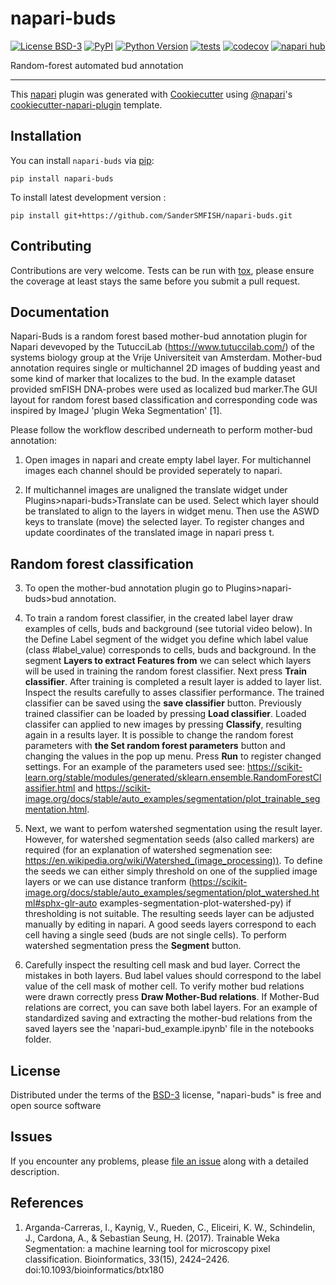 # napari-buds

[![License BSD-3](https://img.shields.io/pypi/l/napari-buds.svg?color=green)](https://github.com/SanderSMFISH/napari-buds/raw/main/LICENSE)
[![PyPI](https://img.shields.io/pypi/v/napari-buds.svg?color=green)](https://pypi.org/project/napari-buds)
[![Python Version](https://img.shields.io/pypi/pyversions/napari-buds.svg?color=green)](https://python.org)
[![tests](https://github.com/SanderSMFISH/napari-buds/workflows/tests/badge.svg)](https://github.com/SanderSMFISH/napari-buds/actions)
[![codecov](https://codecov.io/gh/SanderSMFISH/napari-buds/branch/main/graph/badge.svg)](https://codecov.io/gh/SanderSMFISH/napari-buds)
[![napari hub](https://img.shields.io/endpoint?url=https://api.napari-hub.org/shields/napari-buds)](https://napari-hub.org/plugins/napari-buds)

Random-forest automated bud annotation

----------------------------------

This [napari] plugin was generated with [Cookiecutter] using [@napari]'s [cookiecutter-napari-plugin] template.

<!--
Don't miss the full getting started guide to set up your new package:
https://github.com/napari/cookiecutter-napari-plugin#getting-started

and review the napari docs for plugin developers:
https://napari.org/stable/plugins/index.html
-->

## Installation

You can install `napari-buds` via [pip]:

    pip install napari-buds



To install latest development version :

    pip install git+https://github.com/SanderSMFISH/napari-buds.git


## Contributing

Contributions are very welcome. Tests can be run with [tox], please ensure
the coverage at least stays the same before you submit a pull request.

## Documentation
Napari-Buds is a random forest based mother-bud annotation plugin for Napari devevoped by the TutucciLab (https://www.tutuccilab.com/) of the systems biology group at the Vrije Universiteit van Amsterdam. Mother-bud annotation requires single or multichannel 2D images of budding yeast and some kind of marker that localizes to the bud. In the example dataset provided smFISH DNA-probes were used as localized bud marker.The GUI layout for random forest based classification and corresponding code was inspired by ImageJ 'plugin Weka Segmentation' [1]. 

Please follow the workflow described underneath to perform mother-bud annotation:

1. Open images in napari and create empty label layer. For multichannel images each channel should be provided seperately to napari. 
    
2. If multichannel images are unaligned the  translate widget under Plugins>napari-buds>Translate can be used. 
Select which layer should be translated to align to the layers in widget menu. Then use the ASWD keys to translate (move) the selected layer. 
To register changes and update coordinates of the translated image in napari press t. 
    
## Random forest classification
3. To open the mother-bud annotation plugin go to Plugins>napari-buds>bud annotation.
    
4. To train a random forest classifier, in the created label layer draw examples of cells, buds and background (see tutorial video below). 
In the Define Label segment of the widget you define which label value (class #label_value) corresponds to cells, buds and background. 
In the segment **Layers to extract Features from** we can select which layers will be used in training the random forest classifier. 
Next press **Train classifier**. After training is completed a result layer is added to layer list. 
Inspect the results carefully to asses classifier performance. The trained classifier can be saved using the **save classifier** button.
Previously trained classifier can be loaded by pressing **Load classifier**. Loaded classifer can applied to new images by pressing **Classify**, resulting             again in a results layer. It is possible to change the random forest parameters with **the Set random forest parameters** button and
changing the values in the pop up menu. Press **Run** to register changed settings. For an example of the parameters used see: 
https://scikit-learn.org/stable/modules/generated/sklearn.ensemble.RandomForestClassifier.html and 
https://scikit-image.org/docs/stable/auto_examples/segmentation/plot_trainable_segmentation.html. 
    
5. Next, we want to perfom watershed segmentation using the result layer. However, for watershed segmentation seeds (also called markers) are required
(for an explanation of watershed segmenation see: https://en.wikipedia.org/wiki/Watershed_(image_processing)). 
To define the seeds we can either simply threshold on one of the supplied image layers or we can use distance tranform (https://scikit-image.org/docs/stable/auto_examples/segmentation/plot_watershed.html#sphx-glr-auto   examples-segmentation-plot-watershed-py) if thresholding is not suitable.
The resulting seeds layer can be adjusted manually by editing in napari. A good seeds layers correspond to each cell having a single seed (buds are not single cells). To perform watershed segmentation press the **Segment** button.
    
6. Carefully inspect the resulting cell mask and bud layer. Correct the mistakes in both layers. 
Bud label values should correspond to the label value of the cell mask of mother cell. To verify mother bud relations were drawn correctly
press **Draw Mother-Bud relations**. If Mother-Bud relations are correct, you can save both label layers. 
For an example of standardized saving and extracting the mother-bud relations from the saved layers see the 'napari-bud_example.ipynb' file in the notebooks folder.

## License

Distributed under the terms of the [BSD-3] license,
"napari-buds" is free and open source software

## Issues

If you encounter any problems, please [file an issue] along with a detailed description.

[napari]: https://github.com/napari/napari
[Cookiecutter]: https://github.com/audreyr/cookiecutter
[@napari]: https://github.com/napari
[MIT]: http://opensource.org/licenses/MIT
[BSD-3]: http://opensource.org/licenses/BSD-3-Clause
[GNU GPL v3.0]: http://www.gnu.org/licenses/gpl-3.0.txt
[GNU LGPL v3.0]: http://www.gnu.org/licenses/lgpl-3.0.txt
[Apache Software License 2.0]: http://www.apache.org/licenses/LICENSE-2.0
[Mozilla Public License 2.0]: https://www.mozilla.org/media/MPL/2.0/index.txt
[cookiecutter-napari-plugin]: https://github.com/napari/cookiecutter-napari-plugin

[file an issue]: https://github.com/SanderSMFISH/napari-buds/issues

[napari]: https://github.com/napari/napari
[tox]: https://tox.readthedocs.io/en/latest/
[pip]: https://pypi.org/project/pip/
[PyPI]: https://pypi.org/

## References
1. Arganda-Carreras, I., Kaynig, V., Rueden, C., Eliceiri, K. W., Schindelin, J., Cardona, A., & Sebastian Seung, H. (2017). Trainable Weka Segmentation: a machine learning tool for microscopy pixel classification. Bioinformatics, 33(15), 2424–2426. doi:10.1093/bioinformatics/btx180
